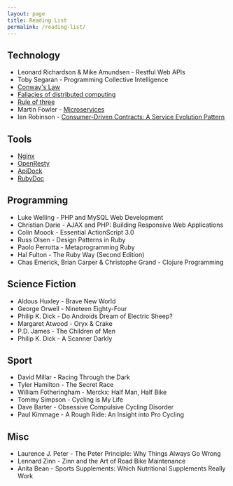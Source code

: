 ```yaml
---
layout: page
title: Reading List
permalink: /reading-list/
---
```


## Technology
- Leonard Richardson & Mike Amundsen - Restful Web APIs
- Toby Segaran - Programming Collective Intelligence
- [Conway's Law](http://en.wikipedia.org/wiki/Conway%27s_law)
- [Fallacies of distributed computing](http://en.wikipedia.org/wiki/Fallacies_of_distributed_computing)
- [Rule of three](http://en.wikipedia.org/wiki/Rule_of_three_%28computer_programming%29)
- Martin Fowler - [Microservices](http://martinfowler.com/articles/microservices.html)
- Ian Robinson - [Consumer-Driven Contracts: A Service Evolution Pattern](http://martinfowler.com/articles/consumerDrivenContracts.html)

## Tools
- [Nginx](http://nginx.org/en/docs/)
- [OpenResty](http://wiki.nginx.org/HttpLuaModule)
- [ApiDock](http://apidock.com/)
- [RubyDoc](http://ruby-doc.org/)

## Programming
- Luke Welling - PHP and MySQL Web Development
- Christian Darie - AJAX and PHP: Building Responsive Web Applications
- Colin Moock - Essential ActionScript 3.0
- Russ Olsen - Design Patterns in Ruby
- Paolo Perrotta - Metaprogramming Ruby
- Hal Fulton - The Ruby Way (Second Edition)
- Chas Emerick, Brian Carper & Christophe Grand - Clojure Programming

## Science Fiction
- Aldous Huxley - Brave New World
- George Orwell - Nineteen Eighty-Four
- Philip K. Dick - Do Androids Dream of Electric Sheep?
- Margaret Atwood - Oryx & Crake
- P.D. James - The Children of Men
- Philip K. Dick - A Scanner Darkly

## Sport
- David Millar - Racing Through the Dark
- Tyler Hamilton - The Secret Race
- William Fotheringham - Merckx: Half Man, Half Bike
- Tommy Simpson - Cycling is My Life
- Dave Barter - Obsessive Compulsive Cycling Disorder
- Paul Kimmage - A Rough Ride: An Insight into Pro Cycling

## Misc
- Laurence J. Peter - The Peter Principle: Why Things Always Go Wrong
- Lennard Zinn - Zinn and the Art of Road Bike Maintenance
- Anita Bean - Sports Supplements: Which Nutritional Supplements Really Work
